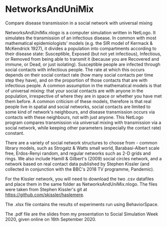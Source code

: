 # NetworksAndUniMix
Compare disease transmission in a social network with universal mixing

NetworksAndUniMix.nlogo is a computer simulation written in NetLogo. It simulates the transmission of an infectious disease. In common with most mathematical epidemiologists' models (e.g. the SIR model of Kermack & McKendrick 1927), it divides a population into compartments according to their disease state: Susceptible, Exposed (but not yet infectious), Infectious, or Removed from being able to transmit it (because you are Recovered and immune, or Dead, or just isolating). Susceptible people are infected through social contacts with infectious people. The rate at which this occurs depends on their social contact rate (how many social contacts per time step they have), and on the proportion of those contacts that are with infectious people. A common assumption in the mathematical models is that of universal mixing: that your social contacts are with anyone in the population, irrespective of where they are in space or whether you have met them before. A common criticism of these models, therefore is that real people live in spatial and social networks, social contacts are limited to some kind of network's neighbours, and disease transmission occurs via contacts with these neighbours, not with just anyone. This NetLogo program compares transmission via universal mixing with transmission via a social network, while keeping other parameters (especially the contact rate) constant.

There are a variety of social network structures to choose from - common library models, such as Strogatz & Watts small world, Barabasi-Albert scale free, Erdos-Renyi random, and regular networks such as 2-D grids and rings. We also include Hamill & Gilbert's (2009) social circles network, and a network based on real contact data published by Stephen Kissler (and collected in conjunction with the BBC's 2018 TV programme, Pandemic). 

For the Kissler network, you will need to download the two .csv datafiles and place them in the same folder as NetworksAndUniMix.nlogo. The files were taken from Stephen Kissler's git at https://github.com/skissler/haslemere.

The .xlsx file contains the results of experiments run using BehaviorSpace.

The .pdf file are the slides from my presentation to Social Simulation Week 2020, given online on 16th September 2020.
